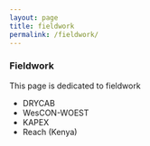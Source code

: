 ```yaml
---
layout: page
title: fieldwork
permalink: /fieldwork/
---
```


### Fieldwork

This page is dedicated to fieldwork

- DRYCAB
- WesCON-WOEST
- KAPEX
- Reach (Kenya)
